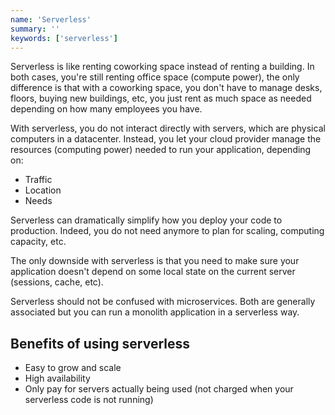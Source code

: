 ```yaml
---
name: 'Serverless'
summary: ''
keywords: ['serverless']
---
```


Serverless is like renting coworking space instead of renting a building. In both cases, you're still renting office space (compute power), the only difference is that with a coworking space, you don't have to manage desks, floors, buying new buildings, etc, you just rent as much space as needed depending on how many employees you have.

With serverless, you do not interact directly with servers, which are physical computers in a datacenter. Instead, you let your cloud provider manage the resources (computing power) needed to run your application, depending on:

- Traffic
- Location
- Needs

Serverless can dramatically simplify how you deploy your code to production. Indeed, you do not need anymore to plan for scaling, computing capacity, etc.

The only downside with serverless is that you need to make sure your application doesn't depend on some local state on the current server (sessions, cache, etc).

Serverless should not be confused with microservices. Both are generally associated but you can run a monolith application in a serverless way.

## Benefits of using serverless

- Easy to grow and scale
- High availability
- Only pay for servers actually being used (not charged when your serverless code is not running)
